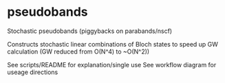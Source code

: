# pseudobands
Stochastic pseudobands (piggybacks on parabands/nscf)

Constructs stochastic linear combinations of Bloch states to speed up GW calculation 
(GW reduced from O(N^4) to ~O(N^2))

See scripts/README for explanation/single use 
See workflow diagram for useage directions

